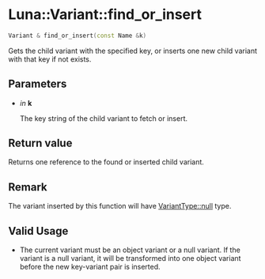 # Luna::Variant::find_or_insert

```c++
Variant & find_or_insert(const Name &k)
```

Gets the child variant with the specified key, or inserts one new child variant with that key if not exists. 



## Parameters
* *in* **k**

    The key string of the child variant to fetch or insert. 

## Return value
Returns one reference to the found or inserted child variant. 

## Remark
The variant inserted by this function will have [VariantType::null](group___runtime_1ggac1ce0b9d7902d01bfd860c08aed25233a37a6259cc0c1dae299a7866489dff0bd.md) type. 

## Valid Usage
* The current variant must be an object variant or a null variant. If the variant is a null variant, it will be transformed into one object variant before the new key-variant pair is inserted. 

